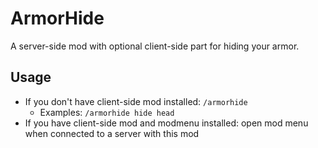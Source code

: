 # ArmorHide

A server-side mod with optional client-side part for hiding your armor.


## Usage

* If you don't have client-side mod installed: `/armorhide`
    * Examples: `/armorhide hide head`
* If you have client-side mod and modmenu installed: open mod menu when connected to a server with this mod

